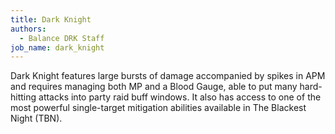 ```yaml
---
title: Dark Knight
authors:
  - Balance DRK Staff
job_name: dark_knight
---
```

Dark Knight features large bursts of damage accompanied by spikes in APM and requires managing both MP and a Blood Gauge, able to put many hard-hitting attacks into party raid buff windows. It also has access to one of the most powerful single-target mitigation abilities available in The Blackest Night (TBN).